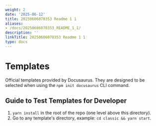 ```yaml
---
weight: 2
date: '2025-06-12'
title: 20250606070353 Readme 1 1
aliases:
- /docs/20250606070353_README_1_1/
description: ''
linkTitle: 20250606070353 Readme 1 1
type: docs
---
```


# Templates

Official templates provided by Docusaurus. They are designed to be selected when using the `npm init docusaurus` CLI command.

## Guide to Test Templates for Developer

1. `yarn install` in the root of the repo (one level above this directory).
1. Go to any template's directory, example: `cd classic && yarn start`.
